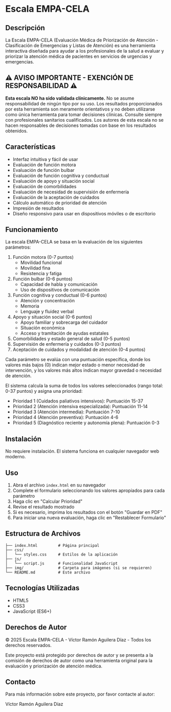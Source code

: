 # Escala EMPA-CELA

## Descripción
La Escala EMPA-CELA (Evaluación Médica de Priorización de Atención - Clasificación de Emergencias y Listas de Atención) es una herramienta interactiva diseñada para ayudar a los profesionales de la salud a evaluar y priorizar la atención médica de pacientes en servicios de urgencias y emergencias.

## ⚠️ AVISO IMPORTANTE - EXENCIÓN DE RESPONSABILIDAD ⚠️
**Esta escala NO ha sido validada clínicamente.** No se asume responsabilidad de ningún tipo por su uso. Los resultados proporcionados por esta herramienta son meramente orientativos y no deben utilizarse como única herramienta para tomar decisiones clínicas. Consulte siempre con profesionales sanitarios cualificados. Los autores de esta escala no se hacen responsables de decisiones tomadas con base en los resultados obtenidos.

## Características
- Interfaz intuitiva y fácil de usar
- Evaluación de función motora 
- Evaluación de función bulbar
- Evaluación de función cognitiva y conductual
- Evaluación de apoyo y situación social
- Evaluación de comorbilidades
- Evaluación de necesidad de supervisión de enfermería
- Evaluación de la aceptación de cuidados
- Cálculo automático de prioridad de atención
- Impresión de resultados
- Diseño responsivo para usar en dispositivos móviles o de escritorio

## Funcionamiento
La escala EMPA-CELA se basa en la evaluación de los siguientes parámetros:
1. Función motora (0-7 puntos)
   - Movilidad funcional
   - Movilidad fina
   - Resistencia y fatiga
2. Función bulbar (0-6 puntos) 
   - Capacidad de habla y comunicación
   - Uso de dispositivos de comunicación
3. Función cognitiva y conductual (0-6 puntos)
   - Atención y concentración
   - Memoria
   - Lenguaje y fluidez verbal
4. Apoyo y situación social (0-6 puntos)
   - Apoyo familiar y sobrecarga del cuidador
   - Situación económica
   - Acceso y tramitación de ayudas estatales
5. Comorbilidades y estado general de salud (0-5 puntos)
6. Supervisión de enfermería y cuidados (0-3 puntos)
7. Aceptación de cuidados y modalidad de atención (0-4 puntos)

Cada parámetro se evalúa con una puntuación específica, donde los valores más bajos (0) indican mejor estado o menor necesidad de intervención, y los valores más altos indican mayor gravedad o necesidad de atención.

El sistema calcula la suma de todos los valores seleccionados (rango total: 0-37 puntos) y asigna una prioridad:
- Prioridad 1 (Cuidados paliativos intensivos): Puntuación 15-37
- Prioridad 2 (Atención intensiva especializada): Puntuación 11-14
- Prioridad 3 (Atención intermedia): Puntuación 7-10
- Prioridad 4 (Atención preventiva): Puntuación 4-6
- Prioridad 5 (Diagnóstico reciente y autonomía plena): Puntuación 0-3

## Instalación
No requiere instalación. El sistema funciona en cualquier navegador web moderno.

## Uso
1. Abra el archivo `index.html` en su navegador
2. Complete el formulario seleccionando los valores apropiados para cada parámetro
3. Haga clic en "Calcular Prioridad"
4. Revise el resultado mostrado
5. Si es necesario, imprima los resultados con el botón "Guardar en PDF"
6. Para iniciar una nueva evaluación, haga clic en "Restablecer Formulario"

## Estructura de Archivos
```
├── index.html         # Página principal
├── css/              
│   └── styles.css     # Estilos de la aplicación
├── js/               
│   └── script.js      # Funcionalidad JavaScript
├── img/               # Carpeta para imágenes (si se requieren)
└── README.md          # Este archivo
```

## Tecnologías Utilizadas
- HTML5
- CSS3
- JavaScript (ES6+)

## Derechos de Autor
© 2025 Escala EMPA-CELA - Víctor Ramón Aguilera Díaz - Todos los derechos reservados.

Este proyecto está protegido por derechos de autor y se presenta a la comisión de derechos de autor como una herramienta original para la evaluación y priorización de atención médica.

## Contacto
Para más información sobre este proyecto, por favor contacte al autor:

Víctor Ramón Aguilera Díaz 
